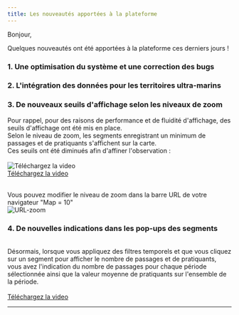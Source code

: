 ```yaml
---
title: Les nouveautés apportées à la plateforme
---
```


Bonjour,

Quelques nouveautés ont été apportées à la plateforme ces derniers jours !


### 1. Une optimisation du système et une correction des bugs

### 2. L'intégration des données pour les territoires ultra-marins

### 3. De nouveaux seuils d'affichage selon les niveaux de zoom 
Pour rappel, pour des raisons de performance et de fluidité d'affichage, des seuils d'affichage ont été mis en place. <br> 
Selon le niveau de zoom, les segments enregistrant un minimum de passages et de pratiquants s'affichent sur la carte. <br>
Ces seuils ont été diminués afin d'affiner l'observation : <br>
<br>
![Téléchargez la video]() <br>
<a target="_blank" href="/medias/faq-plateforme/mep_Video-Zoom.wmv">Téléchargez la video</a>

<br> Vous pouvez modifier le niveau de zoom dans la barre URL de votre navigateur "Map = 10" <br>
![URL-zoom](/medias/faq-plateforme/mep_URL-zoom.png) <br>

### 4. De nouvelles indications dans les pop-ups des segments 
<br> Désormais, lorsque vous appliquez des filtres temporels et que vous cliquez sur un segment pour afficher le nombre de passages et de pratiquants, vous avez l'indication du nombre de passages pour chaque période sélectionnée ainsi que la valeur moyenne de pratiquants sur l'ensemble de la période. <br>
<br>
<a target="_blank" href="/medias/faq-plateforme/mep_Video-Pop-Up.wmv">Téléchargez la video</a>

---
